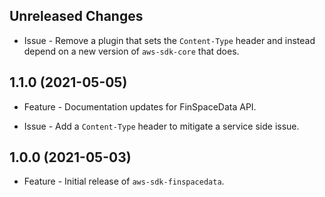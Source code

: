 Unreleased Changes
------------------

* Issue - Remove a plugin that sets the `Content-Type` header and instead depend on a new version of `aws-sdk-core` that does.

1.1.0 (2021-05-05)
------------------

* Feature - Documentation updates for FinSpaceData API.

* Issue - Add a `Content-Type` header to mitigate a service side issue.

1.0.0 (2021-05-03)
------------------

* Feature - Initial release of `aws-sdk-finspacedata`.
